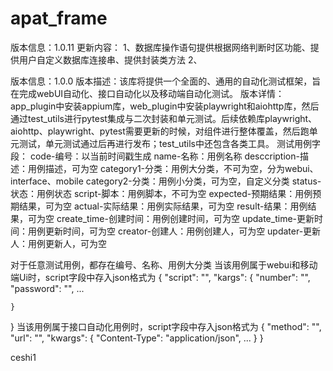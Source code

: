 # apat_frame
版本信息：1.0.11
更新内容：
1、数据库操作语句提供根据网络判断时区功能、提供用户自定义数据库连接串、提供封装类方法
2、

















版本信息：1.0.0
版本描述：该库将提供一个全面的、通用的自动化测试框架，旨在完成webUI自动化、接口自动化以及移动端自动化测试。
版本详情：app_plugin中安装appium库，web_plugin中安装playwright和aiohttp库，然后通过test_utils进行pytest集成与二次封装和单元测试。后续依赖库playwright、aiohttp、playwright、pytest需要更新的时候，对组件进行整体覆盖，然后跑单元测试，单元测试通过后再进行发布；test_utils中还包含各类工具。
测试用例字段：
code-编号：以当前时间戳生成
name-名称：用例名称
desccription-描述：用例描述，可为空
category1-分类：用例大分类，不可为空，分为webui、interface、mobile
category2-分类：用例小分类，可为空，自定义分类
status-状态：用例状态
script-脚本：用例脚本，不可为空
expected-预期结果：用例预期结果，可为空
actual-实际结果：用例实际结果，可为空
result-结果：用例结果，可为空
create_time-创建时间：用例创建时间，可为空
update_time-更新时间：用例更新时间，可为空
creator-创建人：用例创建人，可为空
updater-更新人：用例更新人，可为空


对于任意测试用例，都存在编号、名称、用例大分类
当该用例属于webui和移动端Ui时，script字段中存入json格式为
{
    "script": "",
    "kargs": {
        "number": "",
        "password": "",
        ...

    }
}
当该用例属于接口自动化用例时，script字段中存入json格式为
{
    "method": "",
    "url": "",
    "kwargs": {
        "Content-Type": "application/json",
        ...
    }
}

ceshi1